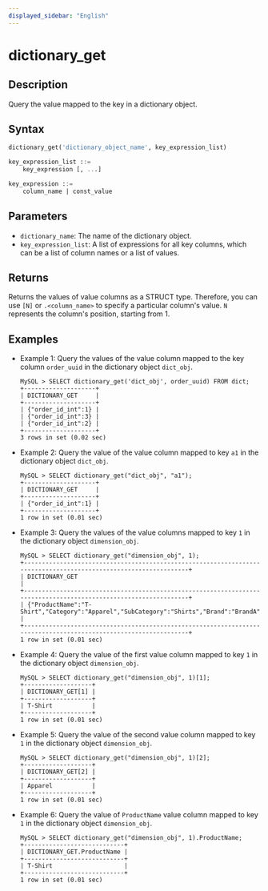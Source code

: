 ```yaml
---
displayed_sidebar: "English"
---
```


# dictionary_get

## Description

Query the value mapped to the key in a dictionary object.

## Syntax

```SQL
dictionary_get('dictionary_object_name', key_expression_list)

key_expression_list ::=
    key_expression [, ...]

key_expression ::=
    column_name | const_value
```

## Parameters

- `dictionary_name`: The name of the dictionary object.
- `key_expression_list`: A list of expressions for all key columns, which can be a list of column names or a list of values.

## Returns

Returns the values of value columns as a STRUCT type. Therefore, you can use `[N]` or `.<column_name>` to specify a particular column's value. `N` represents the column's position, starting from 1.

## Examples

- Example 1: Query the values of the value column mapped to the key column `order_uuid` in the dictionary object `dict_obj`.

    ```Plain
    MySQL > SELECT dictionary_get('dict_obj', order_uuid) FROM dict;
    +--------------------+
    | DICTIONARY_GET     |
    +--------------------+
    | {"order_id_int":1} |
    | {"order_id_int":3} |
    | {"order_id_int":2} |
    +--------------------+
    3 rows in set (0.02 sec)
    ```

- Example 2: Query the value of the value column mapped to key `a1` in the dictionary object `dict_obj`.

    ```Plain
    MySQL > SELECT dictionary_get("dict_obj", "a1");
    +--------------------+
    | DICTIONARY_GET     |
    +--------------------+
    | {"order_id_int":1} |
    +--------------------+
    1 row in set (0.01 sec)
    ```

- Example 3: Query the values of the value columns mapped to key `1` in the dictionary object `dimension_obj`.

    ```Plain
    MySQL > SELECT dictionary_get("dimension_obj", 1);
    +-----------------------------------------------------------------------------------------------------------------+
    | DICTIONARY_GET                                                                                                  |
    +-----------------------------------------------------------------------------------------------------------------+
    | {"ProductName":"T-Shirt","Category":"Apparel","SubCategory":"Shirts","Brand":"BrandA","Color":"Red","Size":"M"} |
    +-----------------------------------------------------------------------------------------------------------------+
    1 row in set (0.01 sec)
    ```

- Example 4: Query the value of the first value column mapped to key `1` in the dictionary object `dimension_obj`.

    ```Plain
    MySQL > SELECT dictionary_get("dimension_obj", 1)[1];
    +-------------------+
    | DICTIONARY_GET[1] |
    +-------------------+
    | T-Shirt           |
    +-------------------+
    1 row in set (0.01 sec)
    ```

- Example 5: Query the value of the second value column mapped to key `1` in the dictionary object `dimension_obj`.

    ```Plain
    MySQL > SELECT dictionary_get("dimension_obj", 1)[2];
    +-------------------+
    | DICTIONARY_GET[2] |
    +-------------------+
    | Apparel           |
    +-------------------+
    1 row in set (0.01 sec)
    ```

- Example 6: Query the value of `ProductName` value column mapped to key `1` in the dictionary object `dimension_obj`.

    ```Plain
    MySQL > SELECT dictionary_get("dimension_obj", 1).ProductName;
    +----------------------------+
    | DICTIONARY_GET.ProductName |
    +----------------------------+
    | T-Shirt                    |
    +----------------------------+
    1 row in set (0.01 sec)
    ```

